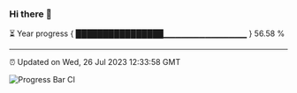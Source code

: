 ### Hi there 👋

⏳ Year progress { ████████████████▁▁▁▁▁▁▁▁▁▁▁▁▁▁ } 56.58 %

---

⏰ Updated on Wed, 26 Jul 2023 12:33:58 GMT

![Progress Bar CI](https://github.com/ZhaoGui/ZhaoGui/workflows/Progress%20Bar%20CI/badge.svg)
